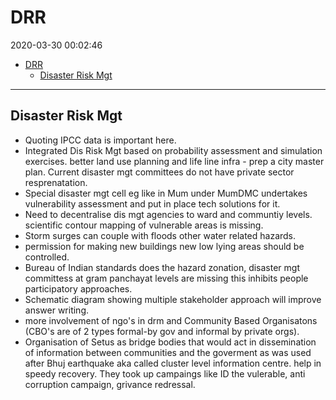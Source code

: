 # DRR

2020-03-30 00:02:46

- [DRR](#drr)
  - [Disaster Risk Mgt](#disaster-risk-mgt)

---

## Disaster Risk Mgt 

- Quoting IPCC data is important here.
- Integrated Dis Risk Mgt based on probability assessment and simulation exercises. better land use planning and life line infra - prep a city master plan. Current disaster mgt committees do not have private sector resprenatation.
- Special disaster mgt cell eg like in Mum under MumDMC undertakes vulnerability assessment and put in place tech solutions for it.
- Need to decentralise dis mgt agencies to ward and communtiy levels. scientific contour mapping of vulnerable areas is missing.
- Storm surges can couple with floods other water related hazards.
- permission for making new buildings new low lying areas should be controlled.
- Bureau of Indian standards does the hazard zonation, disaster mgt committess at gram panchayat levels are missing this inhibits people participatory approaches.
- Schematic diagram showing multiple stakeholder approach will improve answer writing.
- more involvement of ngo's in drm and Community Based Organisatons (CBO's are of 2 types formal-by gov and informal by private orgs).
- Organisation of Setus as bridge bodies that would act in dissemination of information between communities and the goverment as was used after Bhuj earthquake aka called cluster level information centre. help in speedy recovery. They took up campaings like ID the vulerable, anti corruption campaign, grivance redressal.
